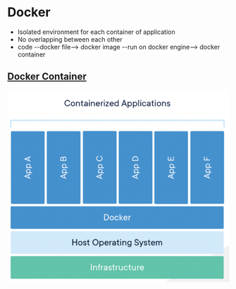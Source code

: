 # Docker
- Isolated environment for each container of application
- No overlapping between each other
- code --docker file--> docker image --run on docker engine--> docker container
## [Docker Container](https://www.docker.com/resources/what-container)
<img src="./src/container.jpg"></img>
